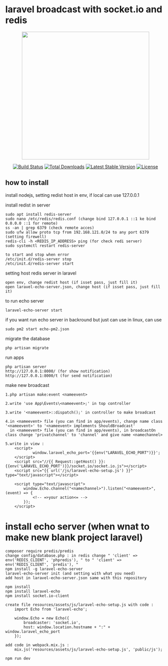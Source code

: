 # laravel broadcast with socket.io and redis #

<p align="center"><a href="https://laravel.com" target="_blank"><img src="https://raw.githubusercontent.com/laravel/art/master/logo-lockup/5%20SVG/2%20CMYK/1%20Full%20Color/laravel-logolockup-cmyk-red.svg" width="400"></a></p>

<p align="center">
<a href="https://travis-ci.org/laravel/framework"><img src="https://travis-ci.org/laravel/framework.svg" alt="Build Status"></a>
<a href="https://packagist.org/packages/laravel/framework"><img src="https://img.shields.io/packagist/dt/laravel/framework" alt="Total Downloads"></a>
<a href="https://packagist.org/packages/laravel/framework"><img src="https://img.shields.io/packagist/v/laravel/framework" alt="Latest Stable Version"></a>
<a href="https://packagist.org/packages/laravel/framework"><img src="https://img.shields.io/packagist/l/laravel/framework" alt="License"></a>
</p>

## how to install
install nodejs, 
setting redist host in env, if local can use 127.0.0.1

install redist in server
```
sudo apt install redis-server
sudo nano /etc/redis/redis.conf (change bind 127.0.0.1 ::1 ke bind 0.0.0.0 ::1 for remote)
ss -an | grep 6379 (check remote acces)
sudo ufw allow proto tcp from 192.168.121.0/24 to any port 6379 (setting firewell)
redis-cli -h <REDIS_IP_ADDRESS> ping (for check redi server)
sudo systemctl restart redis-server

to start and stop when error
/etc/init.d/redis-server stop
/etc/init.d/redis-server start
```

setting host redis server in laravel
```
open env, change redist host (if isset pass, just fill it)
open laravel-echo-server.json, change host (if isset pass, just fill it)
```


to run echo server
```
laravel-echo-server start
```

if you want run echo server in backround but just can use in linux, can use
```
sudo pm2 start echo-pm2.json
```

migrate the database

```
php artisan migrate
```

run apps
```
php artisan server
http://127.0.0.1:8000/ (for show notification)
http://127.0.0.1:8000/t (for send notification)
```


make new broadcast
```
1.php artisan make:event <nameevent>

2.write 'use App\Events\<nameevent>;' in top controller

3.write '<nameevent>::dispatch();' in controller to make broadcast

4.in <nameevent> file (you can find in app/events), change name class '<nameevent>' to '<nameevent> implements ShouldBroadcast'
  in <nameevent> file (you can find in app/events), in broadcastOn class change 'privatchannel' to 'channel' and give name <namechannel>

5.write in view :
    <script>
            window.laravel_echo_port='{{env("LARAVEL_ECHO_PORT")}}';
    </script>
    <script src="//{{ Request::getHost() }}:{{env('LARAVEL_ECHO_PORT')}}/socket.io/socket.io.js"></script>
    <script src="{{ url('/js/laravel-echo-setup.js') }}" type="text/javascript"></script>

    <script type="text/javascript">
        window.Echo.channel("<namechannel>").listen("<nameevent>", (event) => {
            <!-- =>your action<= -->
        });
    </script>
```


# install echo server (when wnat to make new blank project laravel) #

```
composer require predis/predis
change config/database.php : in redis change " 'client' => env('REDIS_CLIENT', 'phpredis'), " to " 'client' => env('REDIS_CLIENT', 'predis'), "
npm install -g laravel-echo-server
laravel-echo-server init (and setting with what you need)
add host in laravel-echo-server.json same with this repository

npm install
npm install laravel-echo
npm install socket.io-client

create file resources/assets/js/laravel-echo-setup.js with code :
    import Echo from 'laravel-echo';
    
    window.Echo = new Echo({
        broadcaster: 'socket.io',
        host: window.location.hostname + ":" + window.laravel_echo_port
    });

add code in webpack.mix.js :
    mix.js('resources/assets/js/laravel-echo-setup.js', 'public/js');

npm run dev 
```